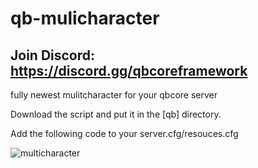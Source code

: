 # qb-mulicharacter
Join Discord: https://discord.gg/qbcoreframework
------------------------------------------------------------------------------
fully newest mulitcharacter for your qbcore server

Download the script and put it in the [qb] directory.

Add the following code to your server.cfg/resouces.cfg

![multicharacter](https://github.com/QBCoreStore/qb-mulicharacter/assets/68699717/a8423a51-1760-4019-8bb2-d2b2b4e3bed6)
